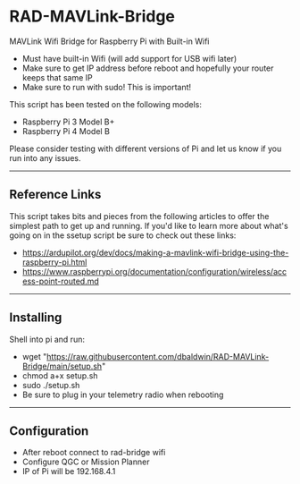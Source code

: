 # RAD-MAVLink-Bridge
MAVLink Wifi Bridge for Raspberry Pi with Built-in Wifi

* Must have built-in Wifi (will add support for USB wifi later)
* Make sure to get IP address before reboot and hopefully your router keeps that same IP
* Make sure to run with sudo! This is important!

This script has been tested on the following models:

* Raspberry Pi 3 Model B+
* Raspberry Pi 4 Model B

Please consider testing with different versions of Pi and let us know if you run into any issues.

***

## Reference Links
This script takes bits and pieces from the following articles to offer the simplest path to get up and running. If you'd like to learn more about what's going on in the ssetup script be sure to check out these links:

* https://ardupilot.org/dev/docs/making-a-mavlink-wifi-bridge-using-the-raspberry-pi.html
* https://www.raspberrypi.org/documentation/configuration/wireless/access-point-routed.md

***

## Installing
Shell into pi and run:
* wget "https://raw.githubusercontent.com/dbaldwin/RAD-MAVLink-Bridge/main/setup.sh"
* chmod a+x setup.sh
* sudo ./setup.sh
* Be sure to plug in your telemetry radio when rebooting

***

## Configuration
* After reboot connect to rad-bridge wifi
* Configure QGC or Mission Planner
* IP of Pi will be 192.168.4.1



